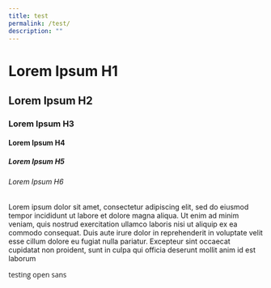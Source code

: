 ```yaml
---
title: test
permalink: /test/
description: ""
---
```


<style>  
@import url('https://fonts.googleapis.com/css2?family=Open+Sans&display=swap');  
	
.test {font-family: 'Open Sans', sans-serif !important;}
</style>
# Lorem Ipsum H1 #
## Lorem Ipsum H2 ##
### Lorem Ipsum H3 ###
#### Lorem Ipsum H4 ####
##### Lorem Ipsum H5 #####
###### Lorem Ipsum H6  ######


Lorem ipsum dolor sit amet, consectetur adipiscing elit, sed do eiusmod tempor incididunt ut labore et dolore magna aliqua. Ut enim ad minim veniam, quis nostrud exercitation ullamco laboris nisi ut aliquip ex ea commodo consequat. Duis aute irure dolor in reprehenderit in voluptate velit esse cillum dolore eu fugiat nulla pariatur. Excepteur sint occaecat cupidatat non proident, sunt in culpa qui officia deserunt mollit anim id est laborum

<p class="test">testing open sans </p>